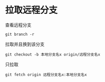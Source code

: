 # 拉取远程分支



查看远程分支
```
git branch -r
```
拉取并且换到该分支
```
git checkout -b 本地分支名x origin/远程分支名x
```
只拉取
```
git fetch origin 远程分支名x:本地分支名x
``` 